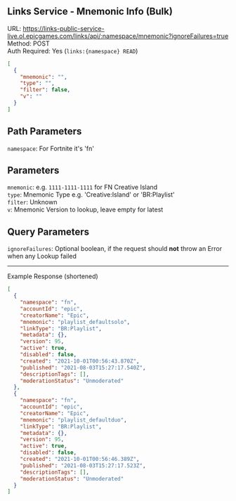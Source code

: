 ## Links Service - Mnemonic Info (Bulk)

URL: https://links-public-service-live.ol.epicgames.com/links/api/:namespace/mnemonic?ignoreFailures=true \
Method: POST \
Auth Required: Yes (`links:{namespace} READ`)

```json
[
  {
    "mnemonic": "",
    "type": "",
    "filter": false,
    "v": ""
  }
]
```

## Path Parameters

`namespace`: For Fortnite it's 'fn'

## Parameters

`mnemonic`: e.g. `1111-1111-1111` for FN Creative Island <br/>
`type`: Mnemonic Type e.g. 'Creative:Island' or 'BR:Playlist' <br/>
`filter`: Unknown <br/>
`v`: Mnemonic Version to lookup, leave empty for latest <br/>

## Query Parameters

`ignoreFailures`: Optional boolean, if the request should **not** throw an Error when any Lookup failed

---

Example Response (shortened)

```json
[
  {
    "namespace": "fn",
    "accountId": "epic",
    "creatorName": "Epic",
    "mnemonic": "playlist_defaultsolo",
    "linkType": "BR:Playlist",
    "metadata": {},
    "version": 95,
    "active": true,
    "disabled": false,
    "created": "2021-10-01T00:56:43.870Z",
    "published": "2021-08-03T15:27:17.540Z",
    "descriptionTags": [],
    "moderationStatus": "Unmoderated"
  },
  {
    "namespace": "fn",
    "accountId": "epic",
    "creatorName": "Epic",
    "mnemonic": "playlist_defaultduo",
    "linkType": "BR:Playlist",
    "metadata": {},
    "version": 95,
    "active": true,
    "disabled": false,
    "created": "2021-10-01T00:56:46.389Z",
    "published": "2021-08-03T15:27:17.523Z",
    "descriptionTags": [],
    "moderationStatus": "Unmoderated"
  }
]
```
